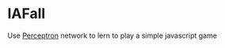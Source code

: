 # IAFall

Use [Perceptron](https://en.wikipedia.org/wiki/Perceptron) network to lern to play a simple javascript game
